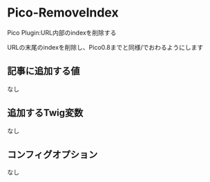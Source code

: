 # Pico-RemoveIndex
Pico Plugin:URL内部のindexを削除する

URLの末尾のindexを削除し、Pico0.8までと同様/でおわるようにします

## 記事に追加する値

なし

##  追加するTwig変数

なし

##  コンフィグオプション

なし